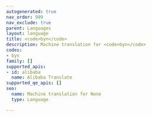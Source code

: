 ```yaml
---
autogenerated: true
nav_order: 999
nav_exclude: true
parent: Languages
layout: language
title: <code>byn</code>
description: Machine translation for <code>byn</code>
codes:
- byn
family: []
supported_apis:
- id: alibaba
  name: Alibaba Translate
supported_qe_apis: []
seo:
  name: Machine translation for None
  type: Language

---
```


